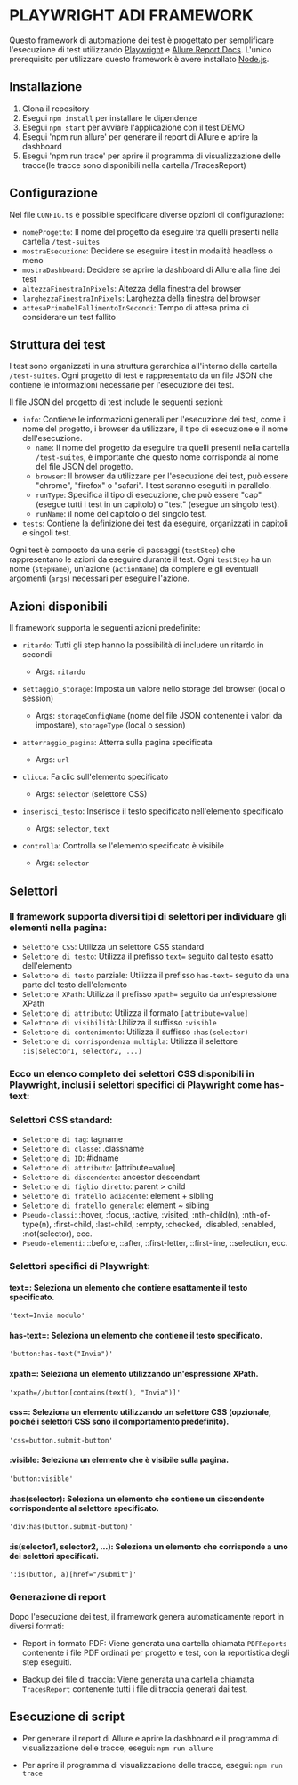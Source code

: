 # PLAYWRIGHT ADI FRAMEWORK

Questo framework di automazione dei test è progettato per semplificare l'esecuzione di test utilizzando [Playwright](https://playwright.dev/) e [Allure Report Docs](https://allurereport.org/docs/playwright/). L'unico prerequisito per utilizzare questo framework è avere installato [Node.js](https://nodejs.org/it/).

## Installazione

1. Clona il repository
2. Esegui `npm install` per installare le dipendenze
3. Esegui `npm start` per avviare l'applicazione con il test DEMO
4. Esegui 'npm run allure' per generare il report di Allure e aprire la dashboard
5. Esegui 'npm run trace' per aprire il programma di visualizzazione delle tracce(le tracce sono disponibili nella cartella /TracesReport)

## Configurazione

Nel file `CONFIG.ts` è possibile specificare diverse opzioni di configurazione:

- `nomeProgetto`: Il nome del progetto da eseguire tra quelli presenti nella cartella `/test-suites`
- `mostraEsecuzione`: Decidere se eseguire i test in modalità headless o meno
- `mostraDashboard`: Decidere se aprire la dashboard di Allure alla fine dei test
- `altezzaFinestraInPixels`: Altezza della finestra del browser
- `larghezzaFinestraInPixels`: Larghezza della finestra del browser
- `attesaPrimaDelFallimentoInSecondi`: Tempo di attesa prima di considerare un test fallito

## Struttura dei test

I test sono organizzati in una struttura gerarchica all'interno della cartella `/test-suites`. Ogni progetto di test è rappresentato da un file JSON che contiene le informazioni necessarie per l'esecuzione dei test.

Il file JSON del progetto di test include le seguenti sezioni:

- `info`: Contiene le informazioni generali per l'esecuzione dei test, come il nome del progetto, i browser da utilizzare, il tipo di esecuzione e il nome dell'esecuzione.
  - `name`: Il nome del progetto da eseguire tra quelli presenti nella cartella `/test-suites`, è importante che questo nome corrisponda al nome del file JSON del progetto.
  - `browser`: Il browser da utilizzare per l'esecuzione dei test, può essere "chrome", "firefox" o "safari". I test saranno eseguiti in parallelo.
  - `runType`: Specifica il tipo di esecuzione, che può essere "cap" (esegue tutti i test in un capitolo) o "test" (esegue un singolo test).
  - `runName`: il nome del capitolo o del singolo test.
- `tests`: Contiene la definizione dei test da eseguire, organizzati in capitoli e singoli test.

Ogni test è composto da una serie di passaggi (`testStep`) che rappresentano le azioni da eseguire durante il test. Ogni `testStep` ha un nome (`stepName`), un'azione (`actionName`) da compiere e gli eventuali argomenti (`args`) necessari per eseguire l'azione.

## Azioni disponibili

Il framework supporta le seguenti azioni predefinite:

- `ritardo`: Tutti gli step hanno la possibilità di includere un ritardo in secondi
    - Args: `ritardo`

- `settaggio_storage`: Imposta un valore nello storage del browser (local o session)
    - Args: `storageConfigName` (nome del file JSON contenente i valori da impostare), `storageType` (local o session)

- `atterraggio_pagina`: Atterra sulla pagina specificata
    - Args: `url`

- `clicca`: Fa clic sull'elemento specificato
    - Args: `selector` (selettore CSS)

- `inserisci_testo`: Inserisce il testo specificato nell'elemento specificato
    - Args: `selector`, `text`

- `controlla`: Controlla se l'elemento specificato è visibile
    - Args: `selector`

## Selettori

### Il framework supporta diversi tipi di selettori per individuare gli elementi nella pagina:

- `Selettore CSS`: Utilizza un selettore CSS standard
- `Selettore di testo`: Utilizza il prefisso `text=` seguito dal testo esatto dell'elemento
- `Selettore di testo` parziale: Utilizza il prefisso `has-text=` seguito da una parte del testo dell'elemento
- `Selettore XPath`: Utilizza il prefisso `xpath=` seguito da un'espressione XPath
- `Selettore di attributo`: Utilizza il formato `[attribute=value]`
- `Selettore di visibilità`: Utilizza il suffisso `:visible`
- `Selettore di contenimento`: Utilizza il suffisso `:has(selector)`
- `Selettore di corrispondenza multipla`: Utilizza il selettore `:is(selector1, selector2, ...)`

### Ecco un elenco completo dei selettori CSS disponibili in Playwright, inclusi i selettori specifici di Playwright come has-text:

### Selettori CSS standard:

- `Selettore di tag`: tagname
- `Selettore di classe`: .classname
- `Selettore di ID`: #idname
- `Selettore di attributo`: [attribute=value]
- `Selettore di discendente`: ancestor descendant
- `Selettore di figlio diretto`: parent > child
- `Selettore di fratello adiacente`: element + sibling
- `Selettore di fratello generale`: element ~ sibling
- `Pseudo-classi`: :hover, :focus, :active, :visited, :nth-child(n), :nth-of-type(n), :first-child, :last-child, :empty, :checked, :disabled, :enabled, :not(selector), ecc.
- `Pseudo-elementi`: ::before, ::after, ::first-letter, ::first-line, ::selection, ecc.


### Selettori specifici di Playwright:

#### text=: Seleziona un elemento che contiene esattamente il testo specificato.

`'text=Invia modulo'`


#### has-text=: Seleziona un elemento che contiene il testo specificato.

`'button:has-text("Invia")'`


#### xpath=: Seleziona un elemento utilizzando un'espressione XPath.

`'xpath=//button[contains(text(), "Invia")]'`


#### css=: Seleziona un elemento utilizzando un selettore CSS (opzionale, poiché i selettori CSS sono il comportamento predefinito).

`'css=button.submit-button'`


#### :visible: Seleziona un elemento che è visibile sulla pagina.

`'button:visible'`


#### :has(selector): Seleziona un elemento che contiene un discendente corrispondente al selettore specificato.

`'div:has(button.submit-button)'`


#### :is(selector1, selector2, ...): Seleziona un elemento che corrisponde a uno dei selettori specificati.

`':is(button, a)[href="/submit"]'`

### Generazione di report

Dopo l'esecuzione dei test, il framework genera automaticamente report in diversi formati:

- Report in formato PDF: Viene generata una cartella chiamata `PDFReports` contenente i file PDF ordinati per progetto e test, con la reportistica degli step eseguiti.

- Backup dei file di traccia: Viene generata una cartella chiamata `TracesReport` contenente tutti i file di traccia generati dai test.

## Esecuzione di script

- Per generare il report di Allure e aprire la dashboard e il programma di visualizzazione delle tracce, esegui: `npm run allure`

- Per aprire il programma di visualizzazione delle tracce, esegui: `npm run trace`
